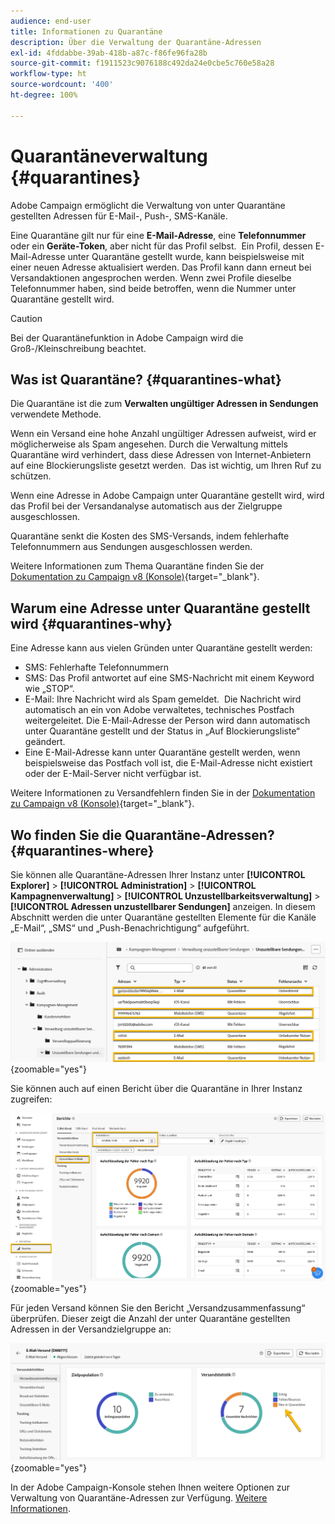 ```yaml
---
audience: end-user
title: Informationen zu Quarantäne
description: Über die Verwaltung der Quarantäne-Adressen
exl-id: 4fddabbe-39ab-418b-a87c-f86fe96fa28b
source-git-commit: f1911523c9076188c492da24e0cbe5c760e58a28
workflow-type: ht
source-wordcount: '400'
ht-degree: 100%

---
```


# Quarantäneverwaltung {#quarantines}

Adobe Campaign ermöglicht die Verwaltung von unter Quarantäne gestellten Adressen für E-Mail-, Push-, SMS-Kanäle.

Eine Quarantäne gilt nur für eine **E-Mail-Adresse**, eine **Telefonnummer** oder ein **Geräte-Token**, aber nicht für das Profil selbst.  Ein Profil, dessen E-Mail-Adresse unter Quarantäne gestellt wurde, kann beispielsweise mit einer neuen Adresse aktualisiert werden. Das Profil kann dann erneut bei Versandaktionen angesprochen werden. Wenn zwei Profile dieselbe Telefonnummer haben, sind beide betroffen, wenn die Nummer unter Quarantäne gestellt wird.

>[!CAUTION]
>
>Bei der Quarantänefunktion in Adobe Campaign wird die Groß-/Kleinschreibung beachtet.

## Was ist Quarantäne? {#quarantines-what}

Die Quarantäne ist die zum **Verwalten ungültiger Adressen in Sendungen** verwendete Methode.

Wenn ein Versand eine hohe Anzahl ungültiger Adressen aufweist, wird er möglicherweise als Spam angesehen. Durch die Verwaltung mittels Quarantäne wird verhindert, dass diese Adressen von Internet-Anbietern auf eine Blockierungsliste gesetzt werden.  Das ist wichtig, um Ihren Ruf zu schützen.

Wenn eine Adresse in Adobe Campaign unter Quarantäne gestellt wird, wird das Profil bei der Versandanalyse automatisch aus der Zielgruppe ausgeschlossen.

Quarantäne senkt die Kosten des SMS-Versands, indem fehlerhafte Telefonnummern aus Sendungen ausgeschlossen werden.

Weitere Informationen zum Thema Quarantäne finden Sie der [Dokumentation zu Campaign v8 (Konsole)](https://experienceleague.adobe.com/de/docs/campaign/campaign-v8/send/failures/quarantines){target="_blank"}.

## Warum eine Adresse unter Quarantäne gestellt wird {#quarantines-why}

Eine Adresse kann aus vielen Gründen unter Quarantäne gestellt werden:

* SMS: Fehlerhafte Telefonnummern
* SMS: Das Profil antwortet auf eine SMS-Nachricht mit einem Keyword wie „STOP“.
* E-Mail: Ihre Nachricht wird als Spam gemeldet.  Die Nachricht wird automatisch an ein von Adobe verwaltetes, technisches Postfach weitergeleitet. Die E-Mail-Adresse der Person wird dann automatisch unter Quarantäne gestellt und der Status in „Auf Blockierungsliste“ geändert.
* Eine E-Mail-Adresse kann unter Quarantäne gestellt werden, wenn beispielsweise das Postfach voll ist, die E-Mail-Adresse nicht existiert oder der E-Mail-Server nicht verfügbar ist.

Weitere Informationen zu Versandfehlern finden Sie in der [Dokumentation zu Campaign v8 (Konsole)](https://experienceleague.adobe.com/de/docs/campaign/campaign-v8/send/failures/delivery-failures){target="_blank"}.

## Wo finden Sie die Quarantäne-Adressen? {#quarantines-where}

Sie können alle Quarantäne-Adressen Ihrer Instanz unter **[!UICONTROL Explorer]** > **[!UICONTROL Administration]** > **[!UICONTROL Kampagnenverwaltung]** > **[!UICONTROL Unzustellbarkeitsverwaltung]** > **[!UICONTROL Adressen unzustellbarer Sendungen]** anzeigen. In diesem Abschnitt werden die unter Quarantäne gestellten Elemente für die Kanäle „E-Mail“, „SMS“ und „Push-Benachrichtigung“ aufgeführt.

![Quarantänespeicherort in der Benutzeroberfläche von Adobe Campaign](assets/quarantine_location.png){zoomable="yes"}

Sie können auch auf einen Bericht über die Quarantäne in Ihrer Instanz zugreifen:

![Quarantäneberichte in der Benutzeroberfläche von Adobe Campaign](assets/quarantine_reports.png){zoomable="yes"}

Für jeden Versand können Sie den Bericht „Versandzusammenfassung“ überprüfen. Dieser zeigt die Anzahl der unter Quarantäne gestellten Adressen in der Versandzielgruppe an:

![Bericht „Versandzusammenfassung“ mit unter Quarantäne gestellten Adressen](assets/quarantine_delivery.png){zoomable="yes"}

In der Adobe Campaign-Konsole stehen Ihnen weitere Optionen zur Verwaltung von Quarantäne-Adressen zur Verfügung. [Weitere Informationen](https://experienceleague.adobe.com/de/docs/campaign/campaign-v8/send/failures/quarantines#access-quarantined-addresses).